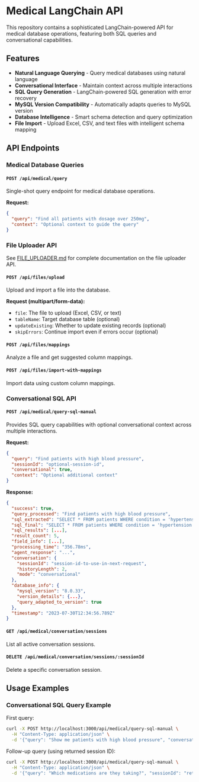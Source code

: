 # Medical LangChain API

This repository contains a sophisticated LangChain-powered API for medical database operations, featuring both SQL queries and conversational capabilities.

## Features

- **Natural Language Querying** - Query medical databases using natural language
- **Conversational Interface** - Maintain context across multiple interactions
- **SQL Query Generation** - LangChain-powered SQL generation with error recovery
- **MySQL Version Compatibility** - Automatically adapts queries to MySQL version
- **Database Intelligence** - Smart schema detection and query optimization
- **File Import** - Upload Excel, CSV, and text files with intelligent schema mapping

## API Endpoints

### Medical Database Queries

#### `POST /api/medical/query`

Single-shot query endpoint for medical database operations.

**Request:**
```json
{
  "query": "Find all patients with dosage over 250mg",
  "context": "Optional context to guide the query"
}
```

### File Uploader API

See [FILE_UPLOADER.md](FILE_UPLOADER.md) for complete documentation on the file uploader API.

#### `POST /api/files/upload`

Upload and import a file into the database.

**Request (multipart/form-data):**
- `file`: The file to upload (Excel, CSV, or text)
- `tableName`: Target database table (optional)
- `updateExisting`: Whether to update existing records (optional)
- `skipErrors`: Continue import even if errors occur (optional)

#### `POST /api/files/mappings`

Analyze a file and get suggested column mappings.

#### `POST /api/files/import-with-mappings`

Import data using custom column mappings.

### Conversational SQL API

#### `POST /api/medical/query-sql-manual`

Provides SQL query capabilities with optional conversational context across multiple interactions.

**Request:**
```json
{
  "query": "Find patients with high blood pressure",
  "sessionId": "optional-session-id",
  "conversational": true,
  "context": "Optional additional context"
}
```

**Response:**
```json
{
  "success": true,
  "query_processed": "Find patients with high blood pressure",
  "sql_extracted": "SELECT * FROM patients WHERE condition = 'hypertension'",
  "sql_final": "SELECT * FROM patients WHERE condition = 'hypertension';",
  "sql_results": [...],
  "result_count": 5,
  "field_info": [...],
  "processing_time": "356.78ms",
  "agent_response": "...",
  "conversation": {
    "sessionId": "session-id-to-use-in-next-request",
    "historyLength": 2,
    "mode": "conversational"
  },
  "database_info": {
    "mysql_version": "8.0.33",
    "version_details": {...},
    "query_adapted_to_version": true
  },
  "timestamp": "2023-07-30T12:34:56.789Z"
}
```

#### `GET /api/medical/conversation/sessions`

List all active conversation sessions.

#### `DELETE /api/medical/conversation/sessions/:sessionId`

Delete a specific conversation session.

## Usage Examples

### Conversational SQL Query Example

First query:
```bash
curl -X POST http://localhost:3000/api/medical/query-sql-manual \
  -H "Content-Type: application/json" \
  -d '{"query": "Show me patients with high blood pressure", "conversational": true}'
```

Follow-up query (using returned session ID):
```bash
curl -X POST http://localhost:3000/api/medical/query-sql-manual \
  -H "Content-Type: application/json" \
  -d '{"query": "Which medications are they taking?", "sessionId": "returned-session-id", "conversational": true}'
```
